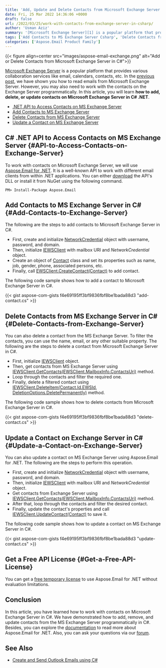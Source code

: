 ```yaml
---
title: 'Add, Update and Delete Contacts from Microsoft Exchange Server in C#'
date: Fri, 25 Mar 2022 14:36:06 +0000
draft: false
url: /2022/03/25/work-with-contacts-from-exchange-server-in-csharp/
author: 'Usman Aziz'
summary: '[Microsoft Exchange Server][1] is a popular platform that provides various collaboration services like email, calendars, contacts, etc. In the [previous post][2], we have shown you how to read emails from Microsoft Exchange Server. However, you may also need to work with the contacts on the Exchange Server programmatically. In this article, you will learn **how to add, delete, or update contacts on Microsoft Exchange Server in C# .NET**.'
tags: ['Add Contacts to MS Exchange Server Csharp', 'Delete Contacts from MS Exchange Server Csharp', 'Update a Contact on MS Exchange Server Csharp']
categories: ['Aspose.Email Product Family']
---
```




{{< figure align=center src="images/aspose-email-exchange.png" alt="Add or Delete Contacts from Microsoft Exchange Server in C#">}}


[Microsoft Exchange Server][3] is a popular platform that provides various collaboration services like email, calendars, contacts, etc. In the [previous post][4], we have shown you how to read emails from Microsoft Exchange Server. However, you may also need to work with the contacts on the Exchange Server programmatically. In this article, you will learn **how to add, delete, or update contacts on Microsoft Exchange Server in C# .NET**.

*   [.NET API to Access Contacts on MS Exchange Server][5]
*   [Add Contacts to MS Exchange Server][6]
*   [Delete Contacts from MS Exchange Server][7]
*   [Update a Contact on MS Exchange Server][8]

## C# .NET API to Access Contacts on MS Exchange Server {#API-to-Access-Contacts-on-Exchange-Server}

To work with contacts on Microsoft Exchange Server, we will use [Aspose.Email for .NET][9]. It is a well-known API to work with different email clients from within .NET applications. You can either [download][10] the API's DLL or install it from NuGet using the following command.

```
PM> Install-Package Aspose.Email
```

## Add Contacts to MS Exchange Server in C# {#Add-Contacts-to-Exchange-Server}

The following are the steps to add contacts to Microsoft Exchange Server in C#.

*   First, create and initialize [NetworkCredential][11] object with username, password, and domain.
*   Then, initialize [IEWSClient][12] with mailbox URI and _NetworkCredential_ object.
*   Create an object of [Contact][13] class and set its properties such as name, job, gender, phone, associated persons, etc.
*   Finally, call [EWSClient.CreateContact(Contact)][14] to add contact.

The following code sample shows how to add a contact to Microsoft Exchange Server in C#.

{{< gist aspose-com-gists f4e69195ff3bf9836fbf8be1bada88d3 "add-contact.cs" >}}

## Delete Contacts from MS Exchange Server in C# {#Delete-Contacts-from-Exchange-Server}

You can also delete a contact from the MS Exchange Server. To filter the contacts, you can use the name, email, or any other suitable property. The following are the steps to delete a contact from Microsoft Exchange Server in C#.

*   First, initialize [IEWSClient][15] object.
*   Then, get contacts from MS Exchange Server using [IEWSClient.GetContacts(EWSClient.MailboxInfo.ContactsUri)][16] method.
*   Loop through the contacts and filter the required one.
*   Finally, delete a filtered contact using [IEWSClient.DeleteItem(Contact.Id.EWSId, DeletionOptions.DeletePermanently)][17] method.

The following code sample shows how to delete contacts from Microsoft Exchange Server in C#.

{{< gist aspose-com-gists f4e69195ff3bf9836fbf8be1bada88d3 "delete-contact.cs" >}}

## Update a Contact on Exchange Server in C# {#Update-a-Contact-on-Exchange-Server}

You can also update a contact on MS Exchange Server using Aspose.Email for .NET. The following are the steps to perform this operation.

*   First, create and initialize [NetworkCredential][18] object with username, password, and domain.
*   Then, initialize [IEWSClient][19] with mailbox URI and _NetworkCredential_ object.
*   Get contacts from Exchange Server using [IEWSClient.GetContacts(EWSClient.MailboxInfo.ContactsUri)][20] method.
*   After that, loop through the contacts and filter the desired contact.
*   Finally, update the contact's properties and call [IEWSClient.UpdateContact(Contact)][21] to save it.

The following code sample shows how to update a contact on MS Exchange Server in C#.

{{< gist aspose-com-gists f4e69195ff3bf9836fbf8be1bada88d3 "update-contact.cs" >}}

## Get a Free API License {#Get-a-Free-API-License}

You can get a [free temporary license][22] to use Aspose.Email for .NET without evaluation limitations.

## Conclusion

In this article, you have learned how to work with contacts on Microsoft Exchange Server in C#. We have demonstrated how to add, remove, and update contacts from the MS Exchange Server programmatically in C#. Besides, you can explore the [documentation][23] to read more about Aspose.Email for .NET. Also, you can ask your questions via our [forum][24].

## See Also

*   [Create and Send Outlook Emails using C#][25]




[1]: https://en.wikipedia.org/wiki/Microsoft_Exchange_Server
[2]: https://blog.aspose.com/2020/11/20/read-emails-from-exchange-server-using-csharp/
[3]: https://en.wikipedia.org/wiki/Microsoft_Exchange_Server
[4]: https://blog.aspose.com/2020/11/20/read-emails-from-exchange-server-using-csharp/
[5]: #API-to-Access-Contacts-on-Exchange-Server
[6]: #Add-Contacts-to-Exchange-Server
[7]: #Delete-Contacts-from-Exchange-Server
[8]: #Update-a-Contact-on-Exchange-Server
[9]: https://products.aspose.com/email/net
[10]: https://downloads.aspose.com/email/net
[11]: https://docs.microsoft.com/en-us/dotnet/api/system.net.networkcredential
[12]: https://apireference.aspose.com/email/net/aspose.email.clients.exchange.webservice/iewsclient
[13]: https://apireference.aspose.com/email/net/aspose.email.personalinfo/contact
[14]: https://apireference.aspose.com/email/net/aspose.email.clients.exchange.webservice.iewsclient/createcontact/methods/1
[15]: https://apireference.aspose.com/email/net/aspose.email.clients.exchange.webservice/iewsclient
[16]: https://apireference.aspose.com/email/net/aspose.email.clients.exchange.webservice/iewsclient/methods/getcontacts
[17]: https://apireference.aspose.com/email/net/aspose.email.clients.exchange.webservice/iewsclient/methods/deleteitem
[18]: https://docs.microsoft.com/en-us/dotnet/api/system.net.networkcredential
[19]: https://apireference.aspose.com/email/net/aspose.email.clients.exchange.webservice/iewsclient
[20]: https://apireference.aspose.com/email/net/aspose.email.clients.exchange.webservice/iewsclient/methods/getcontacts
[21]: https://apireference.aspose.com/email/net/aspose.email.clients.exchange.webservice.iewsclient/updatecontact/methods/1
[22]: https://purchase.aspose.com/temporary-license
[23]: https://docs.aspose.com/email/net/
[24]: https://forum.aspose.com/
[25]: https://blog.aspose.com/2020/01/23/create-send-outlook-email-eml-msg-csharp-net-core/




